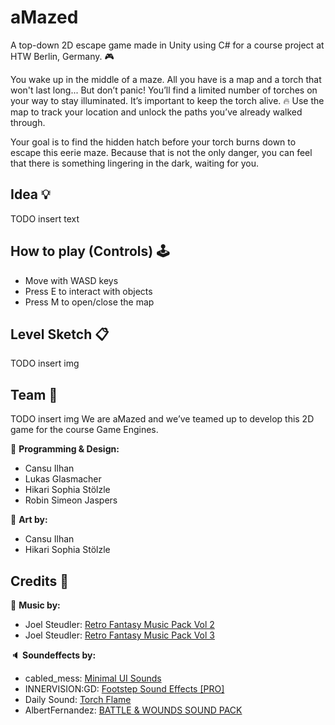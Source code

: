 # aMazed
A top-down 2D escape game made in Unity using C# for a course project at HTW Berlin, Germany. :video_game:

You wake up in the middle of a maze. All you have is a map and a torch that won't last long... But don’t panic! You’ll find a limited number of torches on your way to stay illuminated. It’s important to keep the torch alive. :fire:
Use the map to track your location and unlock the paths you’ve already walked through. 

Your goal is to find the hidden hatch before your torch burns down to escape this eerie maze. Because that is not the only danger, you can feel that there is something lingering in the dark, waiting for you. 

## Idea :bulb:
TODO insert text

## How to play (Controls) :joystick: 
* Move with WASD keys
* Press E to interact with objects
* Press M to open/close the map

## Level Sketch :clipboard:
TODO insert img

## Team :busts_in_silhouette:
TODO insert img
We are aMazed and we’ve teamed up to develop this 2D game for the course Game Engines.

:page_facing_up: **Programming & Design:** 
* Cansu Ilhan
* Lukas Glasmacher
* Hikari Sophia Stölzle 
* Robin Simeon Jaspers

:art: **Art by:** 
* Cansu Ilhan
* Hikari Sophia Stölzle 

## Credits :bow:
:musical_note: **Music by:**
* Joel Steudler: [Retro Fantasy Music Pack Vol 2](https://joelsteudler.itch.io/retro-fantasy-music-pack-vol-2)
* Joel Steudler: [Retro Fantasy Music Pack Vol 3](https://joelsteudler.itch.io/retro-fantasy-music-pack-vol-3)

:speaker: **Soundeffects by:**
* cabled_mess: [Minimal UI Sounds](https://assetstore.unity.com/packages/audio/sound-fx/minimal-ui-sounds-78266)
* INNERVISION:GD: [Footstep Sound Effects [PRO] ](https://assetstore.unity.com/packages/audio/sound-fx/footstep-sound-effects-pro-169177)
* Daily Sound: [Torch Flame](https://assetstore.unity.com/packages/audio/sound-fx/torch-flame-31954)
* AlbertFernandez: [BATTLE & WOUNDS SOUND PACK](https://www.gamedevmarket.net/asset/battle-wounds-sound-pack/)
